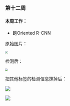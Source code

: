 ### 第十二周

#### 本周工作：

* 跑Oriented R-CNN

原始图片：

<img src="C:\Users\Wangyachen\Desktop\result\1.jpg" style="zoom: 50%;" />

检测后：

<img src="C:\Users\Wangyachen\Desktop\result\1_result.jpg" style="zoom:50%;" />

把其他标签的检测信息抹掉后：

![](C:\Users\Wangyachen\Desktop\result\1_result2.jpg)

![](C:\Users\Wangyachen\Desktop\result\result.jpg)















